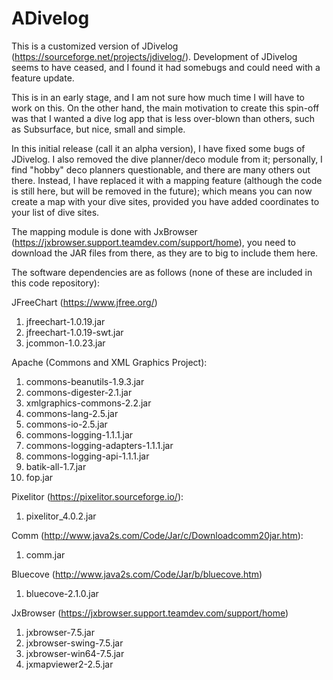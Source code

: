 # ADivelog
This is a customized version of JDivelog (https://sourceforge.net/projects/jdivelog/). Development of JDivelog seems to have ceased, and I found it had somebugs and could need with a feature update.

This is in an early stage, and I am not sure how much time I will have to work on this. On the other hand, the main motivation to create this spin-off was that I wanted a dive log app that is less over-blown than others, such as Subsurface, but nice, small and simple.

In this initial release (call it an alpha version), I have fixed some bugs of JDivelog. I also removed the dive planner/deco module from it; personally, I find "hobby" deco planners questionable, and there are many others out there. Instead, I have replaced it with a mapping feature (although the code is still here, but will be removed in the future); which means you can now create a map with your dive sites, provided you have added coordinates to your list of dive sites.

The mapping module is done with JxBrowser (https://jxbrowser.support.teamdev.com/support/home), you need to download the JAR files from there, as they are to big to include them here.

The software dependencies are as follows (none of these are included in this code repository):

JFreeChart (https://www.jfree.org/)
1) jfreechart-1.0.19.jar
2) jfreechart-1.0.19-swt.jar
3) jcommon-1.0.23.jar

Apache (Commons and XML Graphics Project):
1) commons-beanutils-1.9.3.jar
2) commons-digester-2.1.jar
3) xmlgraphics-commons-2.2.jar
4) commons-lang-2.5.jar
5) commons-io-2.5.jar
6) commons-logging-1.1.1.jar
7) commons-logging-adapters-1.1.1.jar
8) commons-logging-api-1.1.1.jar
9) batik-all-1.7.jar
10) fop.jar

Pixelitor (https://pixelitor.sourceforge.io/):
1) pixelitor_4.0.2.jar

Comm (http://www.java2s.com/Code/Jar/c/Downloadcomm20jar.htm):
1) comm.jar

Bluecove (http://www.java2s.com/Code/Jar/b/bluecove.htm)
1) bluecove-2.1.0.jar

JxBrowser (https://jxbrowser.support.teamdev.com/support/home)
1) jxbrowser-7.5.jar
2) jxbrowser-swing-7.5.jar
3) jxbrowser-win64-7.5.jar
4) jxmapviewer2-2.5.jar
